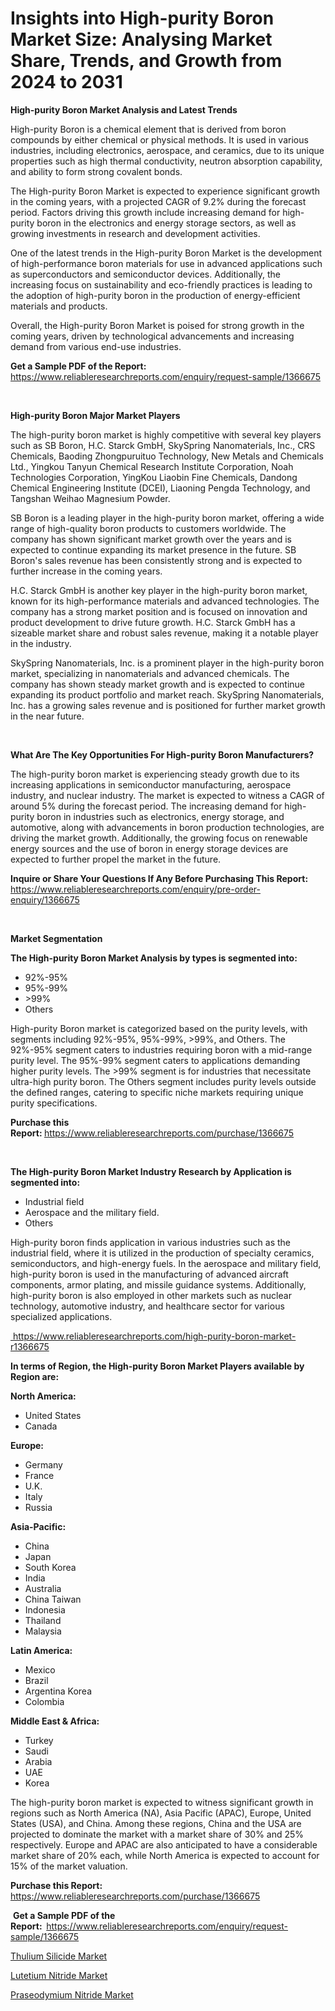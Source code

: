 <p><h1>Insights into High-purity Boron Market Size: Analysing Market Share, Trends, and Growth from 2024 to 2031</h1></p><p><strong>High-purity Boron Market Analysis and Latest Trends</strong></p>
<p><p>High-purity Boron is a chemical element that is derived from boron compounds by either chemical or physical methods. It is used in various industries, including electronics, aerospace, and ceramics, due to its unique properties such as high thermal conductivity, neutron absorption capability, and ability to form strong covalent bonds.</p><p>The High-purity Boron Market is expected to experience significant growth in the coming years, with a projected CAGR of 9.2% during the forecast period. Factors driving this growth include increasing demand for high-purity boron in the electronics and energy storage sectors, as well as growing investments in research and development activities.</p><p>One of the latest trends in the High-purity Boron Market is the development of high-performance boron materials for use in advanced applications such as superconductors and semiconductor devices. Additionally, the increasing focus on sustainability and eco-friendly practices is leading to the adoption of high-purity boron in the production of energy-efficient materials and products.</p><p>Overall, the High-purity Boron Market is poised for strong growth in the coming years, driven by technological advancements and increasing demand from various end-use industries.</p></p>
<p><strong>Get a Sample PDF of the Report:&nbsp;</strong> <a href="https://www.reliableresearchreports.com/enquiry/request-sample/1366675">https://www.reliableresearchreports.com/enquiry/request-sample/1366675</a></p>
<p>&nbsp;</p>
<p><strong>High-purity Boron Major Market Players</strong></p>
<p><p>The high-purity boron market is highly competitive with several key players such as SB Boron, H.C. Starck GmbH, SkySpring Nanomaterials, Inc., CRS Chemicals, Baoding Zhongpuruituo Technology, New Metals and Chemicals Ltd., Yingkou Tanyun Chemical Research Institute Corporation, Noah Technologies Corporation, YingKou Liaobin Fine Chemicals, Dandong Chemical Engineering Institute (DCEI), Liaoning Pengda Technology, and Tangshan Weihao Magnesium Powder.</p><p>SB Boron is a leading player in the high-purity boron market, offering a wide range of high-quality boron products to customers worldwide. The company has shown significant market growth over the years and is expected to continue expanding its market presence in the future. SB Boron's sales revenue has been consistently strong and is expected to further increase in the coming years.</p><p>H.C. Starck GmbH is another key player in the high-purity boron market, known for its high-performance materials and advanced technologies. The company has a strong market position and is focused on innovation and product development to drive future growth. H.C. Starck GmbH has a sizeable market share and robust sales revenue, making it a notable player in the industry.</p><p>SkySpring Nanomaterials, Inc. is a prominent player in the high-purity boron market, specializing in nanomaterials and advanced chemicals. The company has shown steady market growth and is expected to continue expanding its product portfolio and market reach. SkySpring Nanomaterials, Inc. has a growing sales revenue and is positioned for further market growth in the near future.</p></p>
<p>&nbsp;</p>
<p><strong>What Are The Key Opportunities For High-purity Boron Manufacturers?</strong></p>
<p><p>The high-purity boron market is experiencing steady growth due to its increasing applications in semiconductor manufacturing, aerospace industry, and nuclear industry. The market is expected to witness a CAGR of around 5% during the forecast period. The increasing demand for high-purity boron in industries such as electronics, energy storage, and automotive, along with advancements in boron production technologies, are driving the market growth. Additionally, the growing focus on renewable energy sources and the use of boron in energy storage devices are expected to further propel the market in the future.</p></p>
<p><strong>Inquire or Share Your Questions If Any Before Purchasing This Report:</strong> <a href="https://www.reliableresearchreports.com/enquiry/pre-order-enquiry/1366675">https://www.reliableresearchreports.com/enquiry/pre-order-enquiry/1366675</a></p>
<p>&nbsp;</p>
<p><strong>Market Segmentation</strong></p>
<p><strong>The High-purity Boron Market Analysis by types is segmented into:</strong></p>
<p><ul><li>92%-95%</li><li>95%-99%</li><li>>99%</li><li>Others</li></ul></p>
<p><p>High-purity Boron market is categorized based on the purity levels, with segments including 92%-95%, 95%-99%, >99%, and Others. The 92%-95% segment caters to industries requiring boron with a mid-range purity level. The 95%-99% segment caters to applications demanding higher purity levels. The >99% segment is for industries that necessitate ultra-high purity boron. The Others segment includes purity levels outside the defined ranges, catering to specific niche markets requiring unique purity specifications.</p></p>
<p><strong>Purchase this Report:&nbsp;</strong><a href="https://www.reliableresearchreports.com/purchase/1366675">https://www.reliableresearchreports.com/purchase/1366675</a></p>
<p>&nbsp;</p>
<p><strong>The High-purity Boron Market Industry Research by Application is segmented into:</strong></p>
<p><ul><li>Industrial field</li><li>Aerospace and the military field.</li><li>Others</li></ul></p>
<p><p>High-purity boron finds application in various industries such as the industrial field, where it is utilized in the production of specialty ceramics, semiconductors, and high-energy fuels. In the aerospace and military field, high-purity boron is used in the manufacturing of advanced aircraft components, armor plating, and missile guidance systems. Additionally, high-purity boron is also employed in other markets such as nuclear technology, automotive industry, and healthcare sector for various specialized applications.</p></p>
<p><a href="https://www.reliableresearchreports.com/high-purity-boron-market-r1366675">&nbsp;https://www.reliableresearchreports.com/high-purity-boron-market-r1366675</a></p>
<p><strong>In terms of Region, the High-purity Boron Market Players available by Region are:</strong></p>
<p>
    <p> <strong> North America: </strong>
        <ul>
            <li>United States</li>
            <li>Canada</li>
        </ul>
        </p> 
    <p> <strong> Europe: </strong>
        <ul>
            <li>Germany</li>
            <li>France</li>
            <li>U.K.</li>
            <li>Italy</li>
            <li>Russia</li>
        </ul>
        </p> 
    <p> <strong> Asia-Pacific: </strong>
        <ul>
            <li>China</li>
            <li>Japan</li>
            <li>South Korea</li>
            <li>India</li>
            <li>Australia</li>
            <li>China Taiwan</li>
            <li>Indonesia</li>
            <li>Thailand</li>
            <li>Malaysia</li>
        </ul>
        </p> 
    <p> <strong> Latin America: </strong>
        <ul>
            <li>Mexico</li>
            <li>Brazil</li>
            <li>Argentina Korea</li>
            <li>Colombia</li>
        </ul>
        </p> 
    <p> <strong> Middle East & Africa: </strong>
        <ul>
            <li>Turkey</li>
            <li>Saudi</li>
            <li>Arabia</li>
            <li>UAE</li>
            <li>Korea</li>
        </ul>
    </p>
    </p>
<p><p>The high-purity boron market is expected to witness significant growth in regions such as North America (NA), Asia Pacific (APAC), Europe, United States (USA), and China. Among these regions, China and the USA are projected to dominate the market with a market share of 30% and 25% respectively. Europe and APAC are also anticipated to have a considerable market share of 20% each, while North America is expected to account for 15% of the market valuation.</p></p>
<p><strong>Purchase this Report: </strong><a href="https://www.reliableresearchreports.com/purchase/1366675">https://www.reliableresearchreports.com/purchase/1366675</a></p>
<p>&nbsp;<strong>Get a Sample PDF of the Report:&nbsp;&nbsp;</strong><a href="https://www.reliableresearchreports.com/enquiry/request-sample/1366675">https://www.reliableresearchreports.com/enquiry/request-sample/1366675</a></p>
<p><strong></strong></p>
<p><p><a href="https://github.com/almainyongb/Market-Research-Report-List-1/blob/main/thulium-silicide-market.md">Thulium Silicide Market</a></p><p><a href="https://github.com/claudianurdin/Market-Research-Report-List-1/blob/main/lutetium-nitride-market.md">Lutetium Nitride Market</a></p><p><a href="https://github.com/mabenkhyari11/Market-Research-Report-List-1/blob/main/praseodymium-nitride-market.md">Praseodymium Nitride Market</a></p></p>